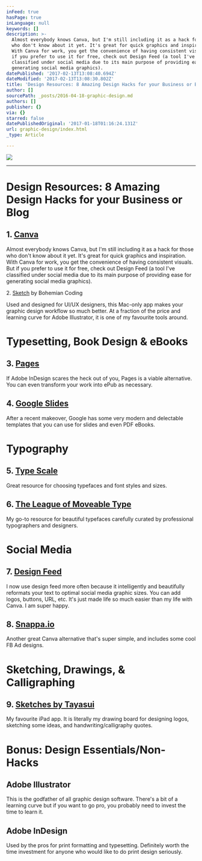```yaml
---
inFeed: true
hasPage: true
inLanguage: null
keywords: []
description: >-
  Almost everybody knows Canva, but I'm still including it as a hack for those
  who don't know about it yet. It's great for quick graphics and inspiration.
  With Canva for work, you get the convenience of having consistent visuals. But
  if you prefer to use it for free, check out Design Feed (a tool I've
  classified under social media due to its main purpose of providing ease for
  generating social media graphics).
datePublished: '2017-02-13T13:08:40.694Z'
dateModified: '2017-02-13T13:08:30.802Z'
title: 'Design Resources: 8 Amazing Design Hacks for your Business or Blog'
author: []
sourcePath: _posts/2016-04-18-graphic-design.md
authors: []
publisher: {}
via: {}
starred: false
datePublishedOriginal: '2017-01-18T01:16:24.131Z'
url: graphic-design/index.html
_type: Article

---
```

![](https://the-grid-user-content.s3-us-west-2.amazonaws.com/16fbc7ca-b365-4a5f-9a8a-f400343f925b.jpg)

---

# Design Resources: 8 Amazing Design Hacks for your Business or Blog

## 1\. [Canva][0]

Almost everybody knows Canva, but I'm still including it as a hack for those who don't know about it yet. It's great for quick graphics and inspiration. With Canva for work, you get the convenience of having consistent visuals. But if you prefer to use it for free, check out Design Feed (a tool I've classified under social media due to its main purpose of providing ease for generating social media graphics).

2\. [Sketch][1] by Bohemian Coding

Used and designed for UI/UX designers, this Mac-only app makes your graphic design workflow so much better. At a fraction of the price and learning curve for Adobe Illustrator, it is one of my favourite tools around.

# Typesetting, Book Design & eBooks

## 3\. [Pages][2]

If Adobe InDesign scares the heck out of you, Pages is a viable alternative. You can even transform your work into ePub as necessary.

## 4\. [Google Slides][3]

After a recent makeover, Google has some very modern and delectable templates that you can use for slides and even PDF eBooks.

# Typography

## 5\. [Type Scale][4]

Great resource for choosing typefaces and font styles and sizes.

## 6\. [The League of Moveable Type][5]

My go-to resource for beautiful typefaces carefully curated by professional typographers and designers.

# Social Media

## 7\. [Design Feed][6]

I now use design feed more often because it intelligently and beautifully reformats your text to optimal social media graphic sizes. You can add logos, buttons, URL, etc. It's just made life so much easier than my life with Canva. I am super happy.

## 8\. [Snappa.io][7]

Another great Canva alternative that's super simple, and includes some cool FB Ad designs.

# Sketching, Drawings, & Calligraphing

## 9\. [Sketches by Tayasui][8]

My favourite iPad app. It is literally my drawing board for designing logos, sketching some ideas, and handwriting/calligraphy quotes.

# Bonus: Design Essentials/Non-Hacks

## Adobe Illustrator

This is the godfather of all graphic design software. There's a bit of a learning curve but if you want to go pro, you probably need to invest the time to learn it.

## Adobe InDesign

Used by the pros for print formatting and typesetting. Definitely worth the time investment for anyone who would like to do print design seriously.

[0]: https://canva.com/
[1]: https://www.sketchapp.com/
[2]: http://www.apple.com/mac/pages/
[3]: https://www.google.com/slides/about/
[4]: Type-scale.com
[5]: https://www.theleagueofmoveabletype.com/
[6]: https://app.designfeed.io/
[7]: https://snappa.io/
[8]: http://www.tayasui.com/sketches/